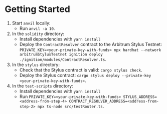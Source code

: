 # Getting Started

1. Start `anvil` locally:
    - Run `anvil -a 10`.
2. In the `solidity` directory:
    - Install dependencies with `yarn install`
    - Deploy the `ContractResolver` contract to the Arbitrum Stylus Testnet: `PRIVATE_KEY=<your-private-key-with-funds> npx hardhat --network arbitrumStylusTestnet ignition deploy ./ignition/modules/ContractResolver.ts`.
3. In the `stylus` directory:
    - Check that the Stylus contract is valid: `cargo stylus check`.
    - Deploy the Stylus contract: `cargo stylus deploy --private-key <your-private-key-with-funds>`.
4. In the `test-scripts` directory:
    - Install dependencies with `yarn install`
    - Run `PRIVATE_KEY=<your-private-key-with-funds> STYLUS_ADDRESS=<address-from-step-4> CONTRACT_RESOLVER_ADDRESS=<address-from-step-2> npx ts-node src/testRouter.ts`.